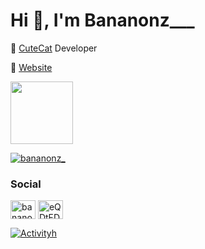 <h1>Hi 👋, I'm Bananonz___</h1>

🎈 [CuteCat](https://cutecat.click) Developer

🔗 [Website](https://www.bananonz.dev) 

<img height="100px" src="https://discord.c99.nl/widget/theme-4/660477458209964042.png">

<p align="left"> <a href="https://twitter.com/bananonz_" target="blank"><img src="https://img.shields.io/twitter/follow/bananonz_?logo=twitter&style=for-the-badge" alt="bananonz_" /></a> </p>

<h3 align="left">Social</h3>
<p align="left">
<a href="https://twitter.com/bananonz_" target="blank"><img align="center" src="https://raw.githubusercontent.com/rahuldkjain/github-profile-readme-generator/master/src/images/icons/Social/twitter.svg" alt="bananonz_" height="30" width="40" /></a>
<a href="https://discord.gg/eQDtFDnb6x" target="blank"><img align="center" src="https://raw.githubusercontent.com/rahuldkjain/github-profile-readme-generator/master/src/images/icons/Social/discord.svg" alt="eQDtFDnb6x" height="30" width="40" /></a>
</p>

[![Activityh](https://activity-graph.herokuapp.com/graph?username=Bananonz&bg_color=3a3638&color=e4c98&line=ffe01a&point=03d3d&area=true&hide_border=true)](https://github.com/ashutosh00710/github-readme-activity-graph)
